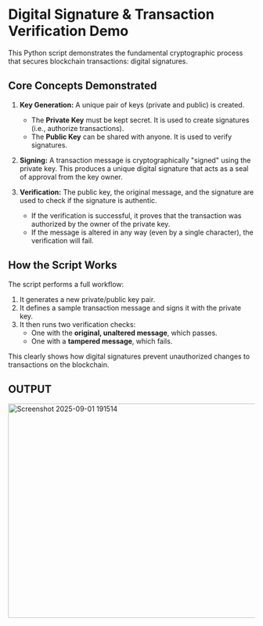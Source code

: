 # Digital Signature & Transaction Verification Demo

This Python script demonstrates the fundamental cryptographic process that secures blockchain transactions: digital signatures.

## Core Concepts Demonstrated

1.  **Key Generation:** A unique pair of keys (private and public) is created.
    -   The **Private Key** must be kept secret. It is used to create signatures (i.e., authorize transactions).
    -   The **Public Key** can be shared with anyone. It is used to verify signatures.

2.  **Signing:** A transaction message is cryptographically "signed" using the private key. This produces a unique digital signature that acts as a seal of approval from the key owner.

3.  **Verification:** The public key, the original message, and the signature are used to check if the signature is authentic.
    -   If the verification is successful, it proves that the transaction was authorized by the owner of the private key.
    -   If the message is altered in any way (even by a single character), the verification will fail.

## How the Script Works
The script performs a full workflow:
1.  It generates a new private/public key pair.
2.  It defines a sample transaction message and signs it with the private key.
3.  It then runs two verification checks:
    -   One with the **original, unaltered message**, which passes.
    -   One with a **tampered message**, which fails.

This clearly shows how digital signatures prevent unauthorized changes to transactions on the blockchain.

## OUTPUT

<img width="929" height="437" alt="Screenshot 2025-09-01 191514" src="https://github.com/user-attachments/assets/a237b2a1-3858-4e00-9cf4-7a306235a7ef" />
